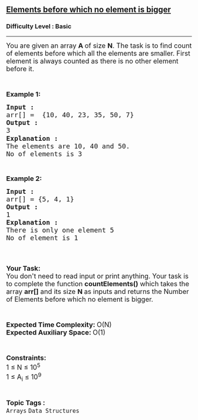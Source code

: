 <h2><a href="https://practice.geeksforgeeks.org/problems/elements-before-which-no-element-is-bigger0602/1?page=2&difficulty[]=-1&sortBy=difficulty">Elements before which no element is bigger</a></h2><h3>Difficulty Level : Basic</h3><hr><div class="problems_problem_content__Xm_eO"><p><span style="font-size:18px">You are given an array <strong>A </strong>of size <strong>N</strong>. The task is to find count of elements before which all the elements are smaller. First element is always counted as there is no other element before it.</span><br>
<br>
&nbsp;</p>

<p><span style="font-size:18px"><strong>Example 1:</strong></span></p>

<pre><span style="font-size:18px"><strong>Input : </strong>
arr[] =  {10, 40, 23, 35, 50, 7}
<strong>Output : </strong>
3<span style="font-family:arial,helvetica,sans-serif">
</span><strong>Explanation :</strong></span>
<span style="font-size:18px">The elements are 10, 40 and 50.
No of elements is 3<span style="font-family:arial,helvetica,sans-serif">
</span></span></pre>

<p>&nbsp;</p>

<p><span style="font-size:18px"><strong>Example 2:</strong></span></p>

<pre><span style="font-size:18px"><strong>Input : </strong>
arr[] = {5, 4, 1}
<strong>Output : </strong>
1
<strong>Explanation :</strong>
There is only one element 5
No of element is 1</span></pre>

<p><br>
&nbsp;</p>

<p><span style="font-size:18px"><strong>Your Task:&nbsp;&nbsp;</strong><br>
You don't need to read input or print anything. Your task is to complete the function&nbsp;<strong>countElements()</strong>&nbsp;which takes the array <strong>arr[]</strong> and its size <strong>N</strong><strong> </strong>as inputs and returns the&nbsp;Number of&nbsp;Elements before which no element is bigger.</span><br>
&nbsp;</p>

<p><br>
<span style="font-size:18px"><strong>Expected Time Complexity: </strong>O(N)<br>
<strong>Expected Auxiliary Space: </strong>O(1)</span></p>

<p><br>
<br>
<span style="font-size:18px"><strong>Constraints:</strong></span><br>
<span style="font-size:18px">1 ≤ N ≤ 10<sup>5</sup><br>
1 ≤ A<sub>i</sub> ≤ 10<sup>9</sup></span></p>
</div><br><p><span style=font-size:18px><strong>Topic Tags : </strong><br><code>Arrays</code>&nbsp;<code>Data Structures</code>&nbsp;